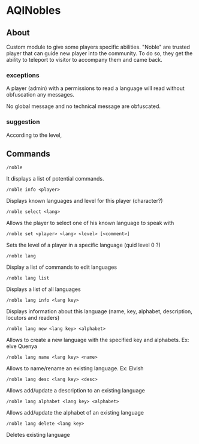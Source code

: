 # AQlNobles

## About ##
Custom module to give some players specific abilities. "Noble" are trusted player that can guide new player into the community. To do so, they get the ability to teleport to visitor to accompany them and came back.

### exceptions ###
A player (admin) with a permissions  to read a language will read without obfuscation any messages.

No global message and no technical message are obfuscated.

### suggestion ###
According to the level,

## Commands ##
```
/noble
```
It displays a list of potential commands.
```
/noble info <player>
```
Displays known languages and level for this player (character?)
```
/noble select <lang>
```
Allows the player to select one of his known language to speak with
```
/noble set <player> <lang> <level> [<comment>]
```
Sets the level of a player in a specific language (quid level 0 ?)
```
/noble lang
```
Display a list of commands to edit languages
```
/noble lang list
```
Displays a list of all languages
```
/noble lang info <lang key>
```
Displays information about this language (name, key, alphabet, description, locutors and readers)
```
/noble lang new <lang key> <alphabet>
```
Allows to create a new language with the specified key and alphabets. Ex: elve Quenya
```
/noble lang name <lang key> <name>
```
Allows to name/rename an existing language. Ex: Elvish
```
/noble lang desc <lang key> <desc>
```
Allows add/update a description to an existing language
```
/noble lang alphabet <lang key> <alphabet>
```
Allows add/update the alphabet of an existing language
```
/noble lang delete <lang key>
```
Deletes existing language